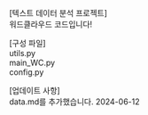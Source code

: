 [텍스트 데이터 분석 프로젝트]  
워드클라우드 코드입니다!  
  
[구성 파일]  
utils.py  
main_WC.py  
config.py  

[업데이트 사항]  
data.md를 추가했습니다. 2024-06-12